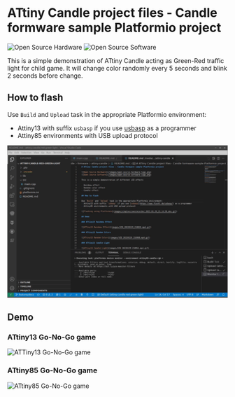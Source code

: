 # ATtiny Candle project files - Candle formware sample Platformio project

![Open Source Hardware](/images/open-source-hardware-logo.png)
![Open Source Software](/images/open-source-software-logo.png)

This is a simple demonstration of ATtiny Candle acting as Green-Red traffic light for child game. It will change color randomly every 5 seconds and blink 2 seconds before change.

## How to flash

Use `Build` and `Upload` task in the appropriate Platformio environment:
- Attiny13 with suffix `usbasp` if you use [usbasp](https://www.fischl.de/usbasp/) as a programmer
- Attiny85 environments with USB upload protocol

![Flashing using Platformio](images/simplescreenrecorder-2022-01-29_21.50.28.mkv.gif)

## Demo

### ATtiny13 Go-No-Go game

![ATTiny13 Go-No-Go game](images/VID_20220129_215105.mp4.gif)

### ATtiny85 Go-No-Go game

![ATtiny85 Go-No-Go game](images/VID_20220129_215144.mp4.gif)